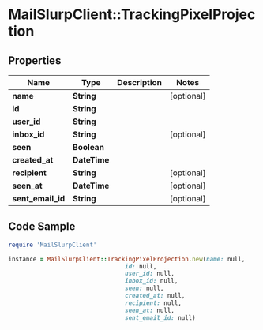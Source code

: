 # MailSlurpClient::TrackingPixelProjection

## Properties

Name | Type | Description | Notes
------------ | ------------- | ------------- | -------------
**name** | **String** |  | [optional] 
**id** | **String** |  | 
**user_id** | **String** |  | 
**inbox_id** | **String** |  | [optional] 
**seen** | **Boolean** |  | 
**created_at** | **DateTime** |  | 
**recipient** | **String** |  | [optional] 
**seen_at** | **DateTime** |  | [optional] 
**sent_email_id** | **String** |  | [optional] 

## Code Sample

```ruby
require 'MailSlurpClient'

instance = MailSlurpClient::TrackingPixelProjection.new(name: null,
                                 id: null,
                                 user_id: null,
                                 inbox_id: null,
                                 seen: null,
                                 created_at: null,
                                 recipient: null,
                                 seen_at: null,
                                 sent_email_id: null)
```


